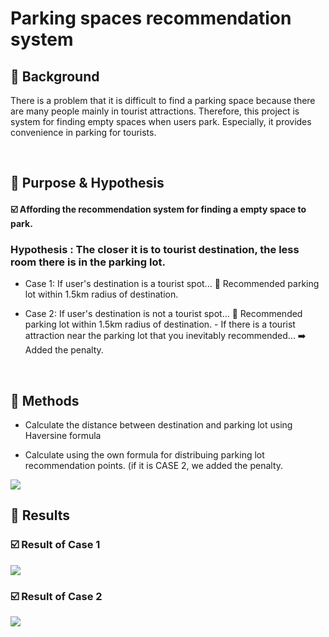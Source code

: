 # Parking spaces recommendation system

## 📌 Background
There is a problem that it is difficult to find a parking space because there are many people mainly in tourist attractions.
Therefore, this project is system for finding empty spaces when users park.
Especially, it provides convenience in parking for tourists.

</br>

## 📌 Purpose & Hypothesis
#### ☑️ Affording the recommendation system for finding a empty space to park.

### Hypothesis : The closer it is to tourist destination, the less room there is in the parking lot.

- Case 1: If user's destination is a tourist spot...
          🔹 Recommended parking lot within 1.5km radius of destination.
  
- Case 2: If user's destination is not a tourist spot...
          🔹 Recommended parking lot within 1.5km radius of destination.
             - If there is a tourist attraction near the parking lot that you inevitably recommended...
               ➡️ Added the penalty.


</br>

##  📌 Methods
- Calculate the distance between destination and parking lot using Haversine formula

- Calculate using the own formula for distribuing parking lot recommendation points. (if it is CASE 2, we added the penalty.
<img src ='https://img1.daumcdn.net/thumb/R1280x0/?scode=mtistory2&fname=https%3A%2F%2Fblog.kakaocdn.net%2Fdn%2Fc4II0A%2FbtsM9ZfBwSs%2Fip13SmkEITipTooyHUKbk1%2Fimg.png'>


</br>

## 📌 Results

### ☑️ Result of Case 1
<img src = 'https://img1.daumcdn.net/thumb/R1280x0/?scode=mtistory2&fname=https%3A%2F%2Fblog.kakaocdn.net%2Fdn%2FdxKe35%2FbtsNbdp0Kzb%2F2sNoVUkK5tvb8Y67DQMxF1%2Fimg.png'>

</br>

### ☑️ Result of Case 2
<img src = 'https://img1.daumcdn.net/thumb/R1280x0/?scode=mtistory2&fname=https%3A%2F%2Fblog.kakaocdn.net%2Fdn%2FnZRZY%2FbtsNaiTnEcY%2F7nX24srKJAa0kGHTb7QGkk%2Fimg.png'>

  
